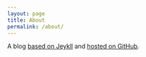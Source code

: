 ```yaml
---
layout: page
title: About
permalink: /about/
---
```


A blog [based on Jeykll](https://jekyllrb.com/) and [hosted on GitHub](https://github.com/watsonbox/watsonbox.github.com).
